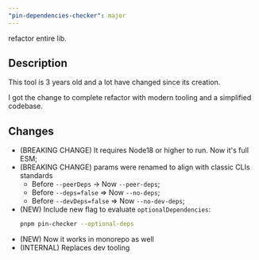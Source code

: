 ```yaml
---
"pin-dependencies-checker": major
---
```


refactor entire lib.

## Description

This tool is 3 years old and a lot have changed since its creation.

I got the change to complete refactor with modern tooling and a simplified codebase.

## Changes

- (BREAKING CHANGE) It requires Node18 or higher to run. Now it's full ESM;
- (BREAKING CHANGE) params were renamed to align with classic CLIs standards
  - Before `--peerDeps` -> Now `--peer-deps`;
  - Before `--deps=false` => Now `--no-deps`;
  - Before `--devDeps=false` => Now `--no-dev-deps`;
- (NEW) Include new flag to evaluate `optionalDependencies`:
  ```bash
  pnpm pin-checker --optional-deps
  ```
- (NEW) Now it works in monorepo as well
- (INTERNAL) Replaces dev tooling
